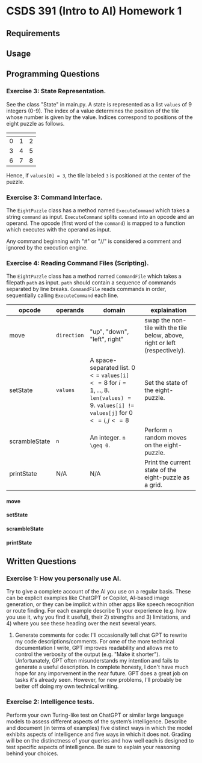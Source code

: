 
# CSDS 391 (Intro to AI) Homework 1

## Requirements

## Usage

## Programming Questions

### Exercise 3: State Representation.
See the class "State" in main.py. A state is represented as a list `values` of 9 integers (0-9). The index of a value determines the position of the tile whose number is given by the value. Indices correspond to positions of the eight puzzle as follows.

| <!-- -->    | <!-- -->   | <!-- -->    |
|---|---|---|
| 0 | 1 | 2 |
| 3 | 4 | 5 |
| 6 | 7 | 8 |

Hence, if `values[0] = 3`, the tile labeled `3` is positioned at the center of the puzzle.

### Exercise 3: Command Interface.
The `EightPuzzle` class has a method named `ExecuteCommand` which takes a string `command` as input. `ExecuteCommand` splits `command` into an opcode and an operand. The opcode (first word of the `command`) is mapped to a function which executes with the operand as input.

Any command beginning with "#" or "//" is considered a comment and ignored by the execution engine.

### Exercise 4: Reading Command Files (Scripting).
The `EightPuzzle` class has a method named `CommandFile` which takes a filepath `path` as input. `path` should contain a sequence of commands separated by line breaks. `CommandFile` reads commands in order, sequentially calling `ExecuteCommand` each line.


| opcode | operands | domain | explaination |
|---|---|---|---|
| move | `direction` | "up", "down", "left", right" | swap the non-tile with the tile below, above, right or left (respectively). |
| setState | `values` | A space-separated list. $0 <=$ `values[i]` $<= 8$ for $i = 1, ..., 8$. `len(values)` $= 9$. `values[i] != values[j]` for $0 <= i, j <= 8$ | Set the state of the eight-puzzle. |
| scrambleState | `n` | An integer. `n \geq 0`. | Perform `n` random moves on the eight-puzzle. |
| printState | N/A | N/A | Print the current state of the eight-puzzle as a grid. |

#### move
#### setState
#### scrambleState
#### printState




## Written Questions

### Exercise 1: How you personally use AI. 
Try to give a complete account of the AI you use on a regular basis. These can be explicit examples 
like ChatGPT or Copilot, AI-based image generation, or they can be implicit
within other apps like speech recognition or route finding. For each example describe 1) your experience (e.g.
how you use it, why you find it useful), their 2) strengths and 3) limitations, and 4) where you see these
heading over the next several years.

1. Generate comments for code: I'll occasionally tell chat GPT to rewrite my code descriptions/comments.  For ome of the more technical documentation I write, GPT improves readability and allows me to control the verbosity of the output (e.g. "Make it shorter"). Unfortunately, GPT often misunderstands my intention and fails to generate a useful description.  In complete honesty, I don't have much hope for any imporvement in the near future.  GPT does a great job on tasks it's already seen.  However, for new problems, I'll probably be better off doing my own technical writing.

### Exercise 2: Intelligence tests. 
Perform your own Turing-like test on ChatGPT or similar large language
models to assess different aspects of the system’s intelligence. Describe and document (in terms of examples)
five distinct ways in which the model exhibits aspects of intelligence and five ways in which it does not.
Grading will be on the distinctness of your queries and how well each is designed to test specific aspects of
intelligence. Be sure to explain your reasoning behind your choices.
